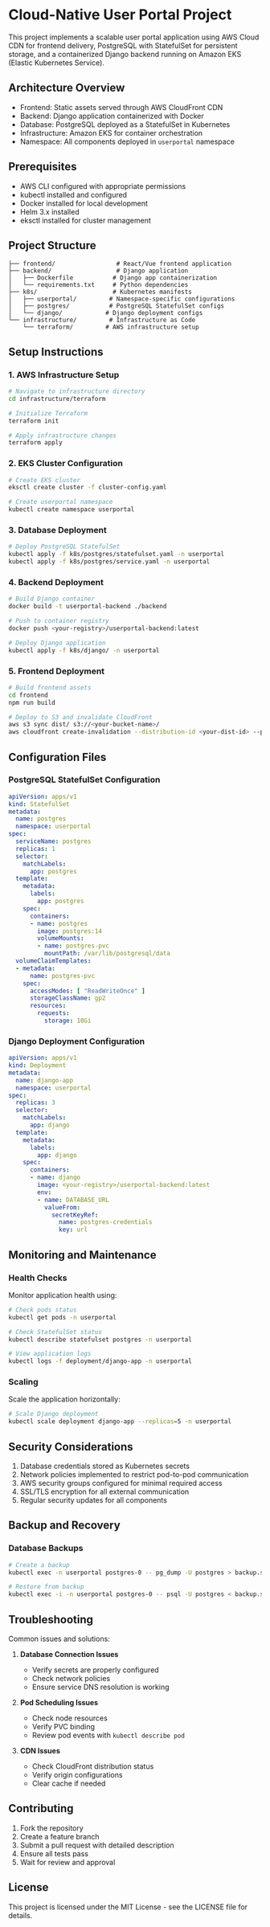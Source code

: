 # Cloud-Native User Portal Project

This project implements a scalable user portal application using AWS Cloud CDN for frontend delivery, PostgreSQL with StatefulSet for persistent storage, and a containerized Django backend running on Amazon EKS (Elastic Kubernetes Service).

## Architecture Overview

- Frontend: Static assets served through AWS CloudFront CDN
- Backend: Django application containerized with Docker
- Database: PostgreSQL deployed as a StatefulSet in Kubernetes
- Infrastructure: Amazon EKS for container orchestration
- Namespace: All components deployed in `userportal` namespace

## Prerequisites

- AWS CLI configured with appropriate permissions
- kubectl installed and configured
- Docker installed for local development
- Helm 3.x installed
- eksctl installed for cluster management

## Project Structure

```
├── frontend/                 # React/Vue frontend application
├── backend/                  # Django application
│   ├── Dockerfile           # Django app containerization
│   └── requirements.txt     # Python dependencies
├── k8s/                     # Kubernetes manifests
│   ├── userportal/         # Namespace-specific configurations
│   ├── postgres/           # PostgreSQL StatefulSet configs
│   └── django/            # Django deployment configs
└── infrastructure/         # Infrastructure as Code
    └── terraform/         # AWS infrastructure setup
```

## Setup Instructions

### 1. AWS Infrastructure Setup

```bash
# Navigate to infrastructure directory
cd infrastructure/terraform

# Initialize Terraform
terraform init

# Apply infrastructure changes
terraform apply
```

### 2. EKS Cluster Configuration

```bash
# Create EKS cluster
eksctl create cluster -f cluster-config.yaml

# Create userportal namespace
kubectl create namespace userportal
```

### 3. Database Deployment

```bash
# Deploy PostgreSQL StatefulSet
kubectl apply -f k8s/postgres/statefulset.yaml -n userportal
kubectl apply -f k8s/postgres/service.yaml -n userportal
```

### 4. Backend Deployment

```bash
# Build Django container
docker build -t userportal-backend ./backend

# Push to container registry
docker push <your-registry>/userportal-backend:latest

# Deploy Django application
kubectl apply -f k8s/django/ -n userportal
```

### 5. Frontend Deployment

```bash
# Build frontend assets
cd frontend
npm run build

# Deploy to S3 and invalidate CloudFront
aws s3 sync dist/ s3://<your-bucket-name>/
aws cloudfront create-invalidation --distribution-id <your-dist-id> --paths "/*"
```

## Configuration Files

### PostgreSQL StatefulSet Configuration
```yaml
apiVersion: apps/v1
kind: StatefulSet
metadata:
  name: postgres
  namespace: userportal
spec:
  serviceName: postgres
  replicas: 1
  selector:
    matchLabels:
      app: postgres
  template:
    metadata:
      labels:
        app: postgres
    spec:
      containers:
      - name: postgres
        image: postgres:14
        volumeMounts:
        - name: postgres-pvc
          mountPath: /var/lib/postgresql/data
  volumeClaimTemplates:
  - metadata:
      name: postgres-pvc
    spec:
      accessModes: [ "ReadWriteOnce" ]
      storageClassName: gp2
      resources:
        requests:
          storage: 10Gi
```

### Django Deployment Configuration
```yaml
apiVersion: apps/v1
kind: Deployment
metadata:
  name: django-app
  namespace: userportal
spec:
  replicas: 3
  selector:
    matchLabels:
      app: django
  template:
    metadata:
      labels:
        app: django
    spec:
      containers:
      - name: django
        image: <your-registry>/userportal-backend:latest
        env:
        - name: DATABASE_URL
          valueFrom:
            secretKeyRef:
              name: postgres-credentials
              key: url
```

## Monitoring and Maintenance

### Health Checks

Monitor application health using:
```bash
# Check pods status
kubectl get pods -n userportal

# Check StatefulSet status
kubectl describe statefulset postgres -n userportal

# View application logs
kubectl logs -f deployment/django-app -n userportal
```

### Scaling

Scale the application horizontally:
```bash
# Scale Django deployment
kubectl scale deployment django-app --replicas=5 -n userportal
```

## Security Considerations

1. Database credentials stored as Kubernetes secrets
2. Network policies implemented to restrict pod-to-pod communication
3. AWS security groups configured for minimal required access
4. SSL/TLS encryption for all external communication
5. Regular security updates for all components

## Backup and Recovery

### Database Backups

```bash
# Create a backup
kubectl exec -n userportal postgres-0 -- pg_dump -U postgres > backup.sql

# Restore from backup
kubectl exec -i -n userportal postgres-0 -- psql -U postgres < backup.sql
```

## Troubleshooting

Common issues and solutions:

1. **Database Connection Issues**
   - Verify secrets are properly configured
   - Check network policies
   - Ensure service DNS resolution is working

2. **Pod Scheduling Issues**
   - Check node resources
   - Verify PVC binding
   - Review pod events with `kubectl describe pod`

3. **CDN Issues**
   - Check CloudFront distribution status
   - Verify origin configurations
   - Clear cache if needed

## Contributing

1. Fork the repository
2. Create a feature branch
3. Submit a pull request with detailed description
4. Ensure all tests pass
5. Wait for review and approval

## License

This project is licensed under the MIT License - see the LICENSE file for details.
